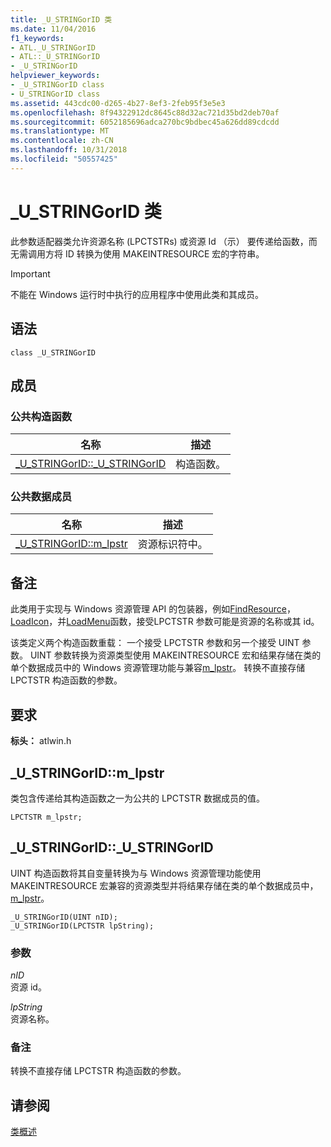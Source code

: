 ```yaml
---
title: _U_STRINGorID 类
ms.date: 11/04/2016
f1_keywords:
- ATL._U_STRINGorID
- ATL::_U_STRINGorID
- _U_STRINGorID
helpviewer_keywords:
- _U_STRINGorID class
- U_STRINGorID class
ms.assetid: 443cdc00-d265-4b27-8ef3-2feb95f3e5e3
ms.openlocfilehash: 8f94322912dc8645c88d32ac721d35bd2deb70af
ms.sourcegitcommit: 6052185696adca270bc9bdbec45a626dd89cdcdd
ms.translationtype: MT
ms.contentlocale: zh-CN
ms.lasthandoff: 10/31/2018
ms.locfileid: "50557425"
---
```

# <a name="ustringorid-class"></a>_U_STRINGorID 类

此参数适配器类允许资源名称 (LPCTSTRs) 或资源 Id （示） 要传递给函数，而无需调用方将 ID 转换为使用 MAKEINTRESOURCE 宏的字符串。

> [!IMPORTANT]
>  不能在 Windows 运行时中执行的应用程序中使用此类和其成员。

## <a name="syntax"></a>语法

```
class _U_STRINGorID
```

## <a name="members"></a>成员

### <a name="public-constructors"></a>公共构造函数

|名称|描述|
|----------|-----------------|
|[_U_STRINGorID::_U_STRINGorID](#_u_stringorid___u_stringorid)|构造函数。|

### <a name="public-data-members"></a>公共数据成员

|名称|描述|
|----------|-----------------|
|[_U_STRINGorID::m_lpstr](#_u_stringorid__m_lpstr)|资源标识符中。|

## <a name="remarks"></a>备注

此类用于实现与 Windows 资源管理 API 的包装器，例如[FindResource](/windows/desktop/api/winbase/nf-winbase-findresourcea)， [LoadIcon](/windows/desktop/api/winuser/nf-winuser-loadicona)，并[LoadMenu](/windows/desktop/api/winuser/nf-winuser-loadmenua)函数，接受LPCTSTR 参数可能是资源的名称或其 id。

该类定义两个构造函数重载： 一个接受 LPCTSTR 参数和另一个接受 UINT 参数。 UINT 参数转换为资源类型使用 MAKEINTRESOURCE 宏和结果存储在类的单个数据成员中的 Windows 资源管理功能与兼容[m_lpstr](#_u_stringorid__m_lpstr)。 转换不直接存储 LPCTSTR 构造函数的参数。

## <a name="requirements"></a>要求

**标头：** atlwin.h

##  <a name="_u_stringorid__m_lpstr"></a>  _U_STRINGorID::m_lpstr

类包含传递给其构造函数之一为公共的 LPCTSTR 数据成员的值。

```
LPCTSTR m_lpstr;
```

##  <a name="_u_stringorid___u_stringorid"></a>  _U_STRINGorID::_U_STRINGorID

UINT 构造函数将其自变量转换为与 Windows 资源管理功能使用 MAKEINTRESOURCE 宏兼容的资源类型并将结果存储在类的单个数据成员中， [m_lpstr](#_u_stringorid__m_lpstr)。

```
_U_STRINGorID(UINT nID);
_U_STRINGorID(LPCTSTR lpString);
```

### <a name="parameters"></a>参数

*nID*<br/>
资源 id。

*lpString*<br/>
资源名称。

### <a name="remarks"></a>备注

转换不直接存储 LPCTSTR 构造函数的参数。

## <a name="see-also"></a>请参阅

[类概述](../../atl/atl-class-overview.md)
